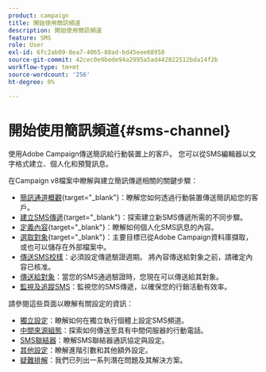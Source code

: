 ```yaml
---
product: campaign
title: 開始使用簡訊頻道
description: 開始使用簡訊頻道
feature: SMS
role: User
exl-id: 6fc2ab09-8ea7-4865-88ad-bd45eee68958
source-git-commit: 42cec0e9bede94a2995a5ad442822512bda14f2b
workflow-type: tm+mt
source-wordcount: '256'
ht-degree: 0%

---
```


# 開始使用簡訊頻道{#sms-channel}

使用Adobe Campaign傳送簡訊給行動裝置上的客戶。 您可以從SMS編輯器以文字格式建立、個人化和預覽訊息。

在Campaign v8檔案中瞭解與建立簡訊傳遞相關的關鍵步驟：

* [簡訊通道概觀](https://experienceleague.adobe.com/docs/campaign/campaign-v8/send/sms/sms.html){target="_blank"}：瞭解您如何透過行動裝置傳送簡訊給您的客戶。
* [建立SMS傳遞](https://experienceleague.adobe.com/docs/campaign/campaign-v8/send/sms/create-sms/create-sms.html){target="_blank"}：探索建立新SMS傳遞所需的不同步驟。
* [定義內容](https://experienceleague.adobe.com/docs/campaign/campaign-v8/send/sms/create-sms/sms-content.html){target="_blank"}：瞭解如何個人化SMS訊息的內容。
* [選取對象](https://experienceleague.adobe.com/docs/campaign/campaign-v8/send/sms/create-sms/sms-audience.html){target="_blank"}：主要目標已從Adobe Campaign資料庫擷取，或也可以儲存在外部檔案中。
* [傳送SMS校樣](https://experienceleague.adobe.com/docs/campaign/campaign-v8/send/sms/validate-sms/sms-proofs.html)：必須設定傳遞驗證週期。 將內容傳送給對象之前，請確定內容已核准。
* [傳送給對象](https://experienceleague.adobe.com/docs/campaign/campaign-v8/send/sms/validate-sms/sms-send.html?lang=zh-Hant)：當您的SMS通過驗證時，您現在可以傳送給其對象。
* [監視及追蹤SMS](https://experienceleague.adobe.com/docs/campaign/campaign-v8/send/sms/sms-monitor.html)：監視您的SMS傳遞，以確保您的行銷活動有效率。

請參閱這些頁面以瞭解有關設定的資訊：

* [獨立設定](sms-set-up.md)：瞭解如何在獨立執行個體上設定SMS頻道。
* [中間來源組態](sms-set-up-mid.md)：探索如何傳送至具有中間伺服器的行動電話。
* [SMS聯結器](sms-protocol.md)：瞭解SMS聯結器通訊協定與設定。
* [其他設定](sms-send.md)：瞭解進階引數和其他額外設定。
* [疑難排解](troubleshooting-sms.md)：我們已列出一系列潛在問題及其解決方案。

<!--
Use Adobe Campaign to send personalized SMS messages.

Before starting sending SMS:

* Make sure recipient profiles contain at least a mobile phone in their profile.
* Learn more about the Adobe Campaign [Delivery best practices](delivery-best-practices.md).

The key steps to send a SMS are as follows:

* [Configure the SMS channel](sms-set-up.md)
* [Create a SMS delivery](sms-create.md)
* [Define the audience](sms-create.md#selecting-the-target-population)
* [Define the SMS content](sms-create.md#defining-the-sms-content)
* [Send, monitor and track SMS](sms-send.md)
* [Troubleshoot](troubleshooting-sms.md)

In addition, you need to be familiar with SMS protocol and settings. Walk through the connection set up between Adobe Campaign and a SMPP provider in [this document](sms-protocol.md)

For global information on how to create a delivery, refer to [this section](steps-about-delivery-creation-steps.md).

>[!NOTE]
>
>Adobe Campaign also lets you submit notifications on mobile terminals, via its **Adobe Campaign Mobile App Channel (NMAC)** option. 
> 
>For more on this, refer to the [Get started with mobile app channel](about-mobile-app-channel.md) section.
-->